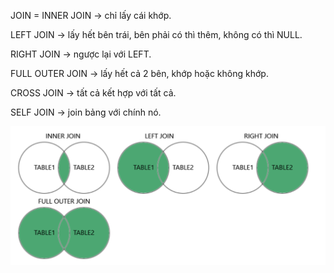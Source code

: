 JOIN = INNER JOIN → chỉ lấy cái khớp.

LEFT JOIN → lấy hết bên trái, bên phải có thì thêm, không có thì NULL.

RIGHT JOIN → ngược lại với LEFT.

FULL OUTER JOIN → lấy hết cả 2 bên, khớp hoặc không khớp.

CROSS JOIN → tất cả kết hợp với tất cả.

SELF JOIN → join bảng với chính nó.

![alt text](image-1.png)